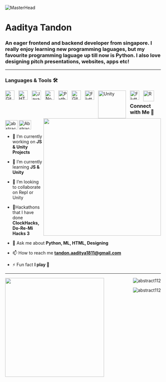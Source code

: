 ![MasterHead](https://media.bootcampcdn.com/Monash/img/content/coding.jpg)

<h1 align="left">Aaditya Tandon</h1>

<h3 align="left" font-size:16px;">An eager frontend and backend developer from singapore. I really enjoy learning new programming laguages, but my favourite programming laguage up till now is Python. I also love designing pitch presentations, websites, apps etc!</h3>  

---                                 
                                 
### Languages & Tools 🛠
                                 
<img align="left" alt="Git" width="30px" style="padding-right:10px;" src="https://cdn.jsdelivr.net/gh/devicons/devicon/icons/git/git-original.svg" />
<img align="left" alt="HTML" width="30px" style="padding-right:10px;" src="https://cdn.jsdelivr.net/gh/devicons/devicon/icons/html5/html5-plain.svg" />
<img align="left" alt="JavaScript" width="30px" style="padding-right:10px;" src="https://cdn.jsdelivr.net/gh/devicons/devicon/icons/javascript/javascript-plain.svg" />
<img align="left" alt="NodeJS" width="30px" style="padding-right:10px;" src="https://cdn.jsdelivr.net/gh/devicons/devicon/icons/nodejs/nodejs-original.svg" />
<img align="left" alt="Python" width="30px" style="padding-right:10px;" src="https://upload.wikimedia.org/wikipedia/commons/thumb/c/c3/Python-logo-notext.svg/800px-Python-logo-notext.svg.png" />
<img align="left" alt="GitHub" width="30px" style="padding-right:10px;" src="https://cdn.jsdelivr.net/gh/devicons/devicon/icons/github/github-original.svg" />
<img align="left" alt="Flutter" width="30px" style="padding-right:10px;" src="https://cdn-images-1.medium.com/max/1200/1*5-aoK8IBmXve5whBQM90GA.png" />
<img align="left" alt="Unity" width="90px" style="padding-right:10px;" src="https://upload.wikimedia.org/wikipedia/commons/thumb/1/19/Unity_Technologies_logo.svg/2560px-Unity_Technologies_logo.svg.png" />
<img align="left" alt="Flutter" width="30px" style="padding-right:10px;" src="https://code.visualstudio.com/assets/apple-touch-icon.png" />
<img align="left" alt="R" width="35px" style="padding-right:10px;" src="https://upload.wikimedia.org/wikipedia/commons/thumb/1/1b/R_logo.svg/1200px-R_logo.svg.png"
                                                                         
<u> </u>   
<u> </u>  

<img align="right" src="https://cdn.dribbble.com/users/2131993/screenshots/4948736/thoughtworks-gif_dribbble.gif" width="380" >
  
<h3 align="left">Connect with Me 🔌</h3>  
<p align="left">
<a href="https://dev.to/abstract1" target="blank"><img align="center" src="https://raw.githubusercontent.com/rahuldkjain/github-profile-readme-generator/master/src/images/icons/Social/devto.svg" alt="abstract1" height="30" width="40" /></a>
<a href="https://discord.gg/Abstract" target="blank"><img align="center" src="https://raw.githubusercontent.com/rahuldkjain/github-profile-readme-generator/master/src/images/icons/Social/discord.svg" alt="Abstract" height="30" width="40" /></a>
</p>         

<u> </u>   
  
- 🔭 I’m currently working on **JS & Unity Projects**

- 🌱 I’m currently learning **JS & Unity**

- 👯 I’m looking to collaborate on Repl or Unity

- 🧩Hackathons that I have done 
  **ClockHacks, Do-Re-Mi Hacks 3**

- 💬 Ask me about **Python, ML, HTML, Designing**

- 📫 How to reach me **tandon.aaditya1811@gmail.com**

- ⚡ Fun fact **I play 🏀**

---                                                                                                                             

<img align="left" src="https://i.pinimg.com/originals/4b/51/03/4b510366962a06bd830e3166ddef7260.gif" width="320" >                                                                                                                                                                     
<p>&nbsp;<img align="right" src="https://github-readme-stats.vercel.app/api?username=abstract112&show_icons=true&locale=en" alt="abstract112" /></p>

<p><img align="right" src="https://github-readme-streak-stats.herokuapp.com/?user=abstract112&" alt="abstract112" /></p>
